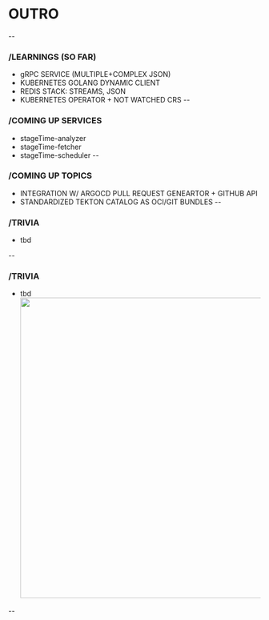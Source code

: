 # OUTRO
--
### /LEARNINGS (SO FAR)
* gRPC SERVICE (MULTIPLE+COMPLEX JSON)<!-- .element: class="fragment fade-up" -->
* KUBERNETES GOLANG DYNAMIC CLIENT<!-- .element: class="fragment fade-up" -->
* REDIS STACK: STREAMS, JSON<!-- .element: class="fragment fade-up" -->
* KUBERNETES OPERATOR + NOT WATCHED CRS<!-- .element: class="fragment fade-up" -->
--
### /COMING UP SERVICES
* stageTime-analyzer<!-- .element: class="fragment fade-up" -->
* stageTime-fetcher<!-- .element: class="fragment fade-up" -->
* stageTime-scheduler<!-- .element: class="fragment fade-up" -->
--
### /COMING UP TOPICS
* INTEGRATION W/ ARGOCD PULL REQUEST GENEARTOR + GITHUB API
* STANDARDIZED TEKTON CATALOG AS OCI/GIT BUNDLES
--

### /TRIVIA
* tbd<!-- .element: class="fragment fade-up" -->

--
### /TRIVIA
* tbd<!-- .element: class="fragment fade-up" -->
[<img src="https://artifacts.automation.sthings-vsphere.labul.sva.de/images/sthings-train.png" width="600"/>](https://www.sva.de/index.html)
<!-- .element: class="fragment fade-up" -->
--
